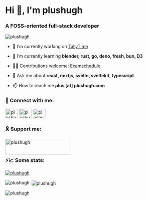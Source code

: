 <h1 align="left">Hi 👋, I'm plushugh</h1>
<h3 align="left">A FOSS-oriented full-stack developer</h3>

<p align="left"> <img src="https://komarev.com/ghpvc/?username=plushugh&label=Profile%20views&color=0e75b6&style=flat-square" alt="plushugh" /> </p>

- 🔭 I’m currently working on [TallyTime](https://github.com/radioclub/tallytime)

- 🌱 I’m currently learning **blender, rust, go, deno, fresh, bun, D3**

- 🧑‍💻 Contributions welcome: [Examschedule](https://github.com/plushugh/examschedule)

- 💬 Ask me about **react, nextjs, svelte, sveltekit, typescript**

- 📫 How to reach me **plus [at] plushugh.com**

<h3 align="left">🔗 Connect with me:</h3>
<p align="left">
<a href="https://dev.to/plushugh" target="blank"><img align="center" src="https://raw.githubusercontent.com/rahuldkjain/github-profile-readme-generator/master/src/images/icons/Social/devto.svg" alt="plushugh" height="30" width="40" /></a>
<a href="https://twitter.com/plushugh" target="blank"><img align="center" src="https://raw.githubusercontent.com/rahuldkjain/github-profile-readme-generator/master/src/images/icons/Social/twitter.svg" alt="plushugh" height="30" width="40" /></a>
<a href="https://www.leetcode.com/plushugh" target="blank"><img align="center" src="https://raw.githubusercontent.com/rahuldkjain/github-profile-readme-generator/master/src/images/icons/Social/leet-code.svg" alt="plushugh" height="30" width="40" /></a>
</p>
<!--
<h3 align="left">🛠️ Languages and Tools I use (incomplete):</h3>
<p align="left"> <img src="https://unpkg.com/simple-icons@9.4.0/icons/1password.svg" alt="1password icon" width="40" height="40" />
<img src="https://unpkg.com/simple-icons@9.4.0/icons/amazonaws.svg" alt="amazonaws icon" width="40" height="40" />
<img src="https://unpkg.com/simple-icons@9.4.0/icons/archlinux.svg" alt="archlinux icon" width="40" height="40" />
<img src="https://unpkg.com/simple-icons@9.4.0/icons/arduino.svg" alt="arduino icon" width="40" height="40" />
<img src="https://unpkg.com/simple-icons@9.4.0/icons/autoprefixer.svg" alt="autoprefixer icon" width="40" height="40" />
<img src="https://unpkg.com/simple-icons@9.4.0/icons/babel.svg" alt="babel icon" width="40" height="40" />
<img src="https://unpkg.com/simple-icons@9.4.0/icons/blender.svg" alt="blender icon" width="40" height="40" />
<img src="https://unpkg.com/simple-icons@9.4.0/icons/bulma.svg" alt="bulma icon" width="40" height="40" />
<img src="https://unpkg.com/simple-icons@9.4.0/icons/bun.svg" alt="bun icon" width="40" height="40" />
<img src="https://unpkg.com/simple-icons@9.4.0/icons/c.svg" alt="c icon" width="40" height="40" />
<img src="https://unpkg.com/simple-icons@9.4.0/icons/chakraui.svg" alt="chakraui icon" width="40" height="40" />
<img src="https://unpkg.com/simple-icons@9.4.0/icons/chartdotjs.svg" alt="chartdotjs icon" width="40" height="40" />
<img src="https://unpkg.com/simple-icons@9.4.0/icons/circleci.svg" alt="circleci icon" width="40" height="40" />
<img src="https://unpkg.com/simple-icons@9.4.0/icons/cmake.svg" alt="cmake icon" width="40" height="40" />
<img src="https://unpkg.com/simple-icons@9.4.0/icons/containerd.svg" alt="containerd icon" width="40" height="40" />
<img src="https://unpkg.com/simple-icons@9.4.0/icons/cplusplus.svg" alt="cplusplus icon" width="40" height="40" />
<img src="https://unpkg.com/simple-icons@9.4.0/icons/crunchyroll.svg" alt="crunchyroll icon" width="40" height="40" />
<img src="https://unpkg.com/simple-icons@9.4.0/icons/d3dotjs.svg" alt="d3dotjs icon" width="40" height="40" />
<img src="https://unpkg.com/simple-icons@9.4.0/icons/daisyui.svg" alt="daisyui icon" width="40" height="40" />
<img src="https://unpkg.com/simple-icons@9.4.0/icons/dart.svg" alt="dart icon" width="40" height="40" />
<img src="https://unpkg.com/simple-icons@9.4.0/icons/debian.svg" alt="debian icon" width="40" height="40" />
<img src="https://unpkg.com/simple-icons@9.4.0/icons/deno.svg" alt="deno icon" width="40" height="40" />
<img src="https://unpkg.com/simple-icons@9.4.0/icons/dependabot.svg" alt="dependabot icon" width="40" height="40" />
<img src="https://unpkg.com/simple-icons@9.4.0/icons/digitalocean.svg" alt="digitalocean icon" width="40" height="40" />
<img src="https://unpkg.com/simple-icons@9.4.0/icons/docker.svg" alt="docker icon" width="40" height="40" />
<img src="https://unpkg.com/simple-icons@9.4.0/icons/dotenv.svg" alt="dotenv icon" width="40" height="40" />
<img src="https://unpkg.com/simple-icons@9.4.0/icons/eagle.svg" alt="eagle icon" width="40" height="40" />
<img src="https://unpkg.com/simple-icons@9.4.0/icons/editorconfig.svg" alt="editorconfig icon" width="40" height="40" />
<img src="https://unpkg.com/simple-icons@9.4.0/icons/electron.svg" alt="electron icon" width="40" height="40" />
<img src="https://unpkg.com/simple-icons@9.4.0/icons/eslint.svg" alt="eslint icon" width="40" height="40" />
<img src="https://unpkg.com/simple-icons@9.4.0/icons/esbuild.svg" alt="esbuild icon" width="40" height="40" />
<img src="https://unpkg.com/simple-icons@9.4.0/icons/express.svg" alt="express icon" width="40" height="40" />
<img src="https://unpkg.com/simple-icons@9.4.0/icons/fedora.svg" alt="fedora icon" width="40" height="40" />
<img src="https://unpkg.com/simple-icons@9.4.0/icons/ffmpeg.svg" alt="ffmpeg icon" width="40" height="40" />
<img src="https://unpkg.com/simple-icons@9.4.0/icons/figma.svg" alt="figma icon" width="40" height="40" />
<img src="https://unpkg.com/simple-icons@9.4.0/icons/fig.svg" alt="fig icon" width="40" height="40" />
<img src="https://unpkg.com/simple-icons@9.4.0/icons/flask.svg" alt="flask icon" width="40" height="40" />
<img src="https://unpkg.com/simple-icons@9.4.0/icons/flutter.svg" alt="flutter icon" width="40" height="40" />
<img src="https://unpkg.com/simple-icons@9.4.0/icons/gatsby.svg" alt="gatsby icon" width="40" height="40" />
<img src="https://unpkg.com/simple-icons@9.4.0/icons/git.svg" alt="git icon" width="40" height="40" />
<img src="https://unpkg.com/simple-icons@9.4.0/icons/github.svg" alt="github icon" width="40" height="40" />
<img src="https://unpkg.com/simple-icons@9.4.0/icons/gitlab.svg" alt="gitlab icon" width="40" height="40" />
<img src="https://unpkg.com/simple-icons@9.4.0/icons/go.svg" alt="go icon" width="40" height="40" />
<img src="https://unpkg.com/simple-icons@9.4.0/icons/grafana.svg" alt="grafana icon" width="40" height="40" />
<img src="https://unpkg.com/simple-icons@9.4.0/icons/graphql.svg" alt="graphql icon" width="40" height="40" />
<img src="https://unpkg.com/simple-icons@9.4.0/icons/heroku.svg" alt="heroku icon" width="40" height="40" />
<img src="https://unpkg.com/simple-icons@9.4.0/icons/homebrew.svg" alt="homebrew icon" width="40" height="40" />
<img src="https://unpkg.com/simple-icons@9.4.0/icons/hugo.svg" alt="hugo icon" width="40" height="40" />
<img src="https://unpkg.com/simple-icons@9.4.0/icons/iterm2.svg" alt="iterm2 icon" width="40" height="40" />
<img src="https://unpkg.com/simple-icons@9.4.0/icons/javascript.svg" alt="javascript icon" width="40" height="40" />
<img src="https://unpkg.com/simple-icons@9.4.0/icons/jamstack.svg" alt="jamstack icon" width="40" height="40" />
<img src="https://unpkg.com/simple-icons@9.4.0/icons/jekyll.svg" alt="jekyll icon" width="40" height="40" />
<img src="https://unpkg.com/simple-icons@9.4.0/icons/json.svg" alt="json icon" width="40" height="40" />
<img src="https://unpkg.com/simple-icons@9.4.0/icons/jsdelivr.svg" alt="jsdelivr icon" width="40" height="40" />
<img src="https://unpkg.com/simple-icons@9.4.0/icons/jss.svg" alt="jss icon" width="40" height="40" />
<img src="https://unpkg.com/simple-icons@9.4.0/icons/kicad.svg" alt="kicad icon" width="40" height="40" />
<img src="https://unpkg.com/simple-icons@9.4.0/icons/lighthouse.svg" alt="lighthouse icon" width="40" height="40" />
<img src="https://unpkg.com/simple-icons@9.4.0/icons/linux.svg" alt="linux icon" width="40" height="40" />
<img src="https://unpkg.com/simple-icons@9.4.0/icons/llvm.svg" alt="llvm icon" width="40" height="40" />
<img src="https://unpkg.com/simple-icons@9.4.0/icons/lua.svg" alt="lua icon" width="40" height="40" />
<img src="https://unpkg.com/simple-icons@9.4.0/icons/macos.svg" alt="macos icon" width="40" height="40" />
<img src="https://unpkg.com/simple-icons@9.4.0/icons/markdown.svg" alt="markdown icon" width="40" height="40" />
<img src="https://unpkg.com/simple-icons@9.4.0/icons/mdx.svg" alt="mdx icon" width="40" height="40" />
<img src="https://unpkg.com/simple-icons@9.4.0/icons/micropython.svg" alt="micropython icon" width="40" height="40" />
<img src="https://unpkg.com/simple-icons@9.4.0/icons/mongodb.svg" alt="mongodb icon" width="40" height="40" />
<img src="https://unpkg.com/simple-icons@9.4.0/icons/mongoose.svg" alt="mongoose icon" width="40" height="40" />
<img src="https://unpkg.com/simple-icons@9.4.0/icons/monkeytype.svg" alt="monkeytype icon" width="40" height="40" />
<img src="https://unpkg.com/simple-icons@9.4.0/icons/nextdotjs.svg" alt="nextdotjs icon" width="40" height="40" />
<img src="https://unpkg.com/simple-icons@9.4.0/icons/nginx.svg" alt="nginx icon" width="40" height="40" />
<img src="https://unpkg.com/simple-icons@9.4.0/icons/nodedotjs.svg" alt="nodedotjs icon" width="40" height="40" />
<img src="https://unpkg.com/simple-icons@9.4.0/icons/notion.svg" alt="notion icon" width="40" height="40" />
<img src="https://unpkg.com/simple-icons@9.4.0/icons/npm.svg" alt="npm icon" width="40" height="40" />
<img src="https://unpkg.com/simple-icons@9.4.0/icons/obsidian.svg" alt="obsidian icon" width="40" height="40" />
<img src="https://unpkg.com/simple-icons@9.4.0/icons/observable.svg" alt="observable icon" width="40" height="40" />
<img src="https://unpkg.com/simple-icons@9.4.0/icons/passport.svg" alt="passport icon" width="40" height="40" />
<img src="https://unpkg.com/simple-icons@9.4.0/icons/payloadcms.svg" alt="payloadcms icon" width="40" height="40" />
<img src="https://unpkg.com/simple-icons@9.4.0/icons/penpot.svg" alt="penpot icon" width="40" height="40" />
<img src="https://unpkg.com/simple-icons@9.4.0/icons/pihole.svg" alt="pihole icon" width="40" height="40" />
<img src="https://unpkg.com/simple-icons@9.4.0/icons/planetscale.svg" alt="planetscale icon" width="40" height="40" />
<img src="https://unpkg.com/simple-icons@9.4.0/icons/playwright.svg" alt="playwright icon" width="40" height="40" />
<img src="https://unpkg.com/simple-icons@9.4.0/icons/pnpm.svg" alt="pnpm icon" width="40" height="40" />
<img src="https://unpkg.com/simple-icons@9.4.0/icons/pocketbase.svg" alt="pocketbase icon" width="40" height="40" />
<img src="https://unpkg.com/simple-icons@9.4.0/icons/postgresql.svg" alt="postgresql icon" width="40" height="40" />
<img src="https://unpkg.com/simple-icons@9.4.0/icons/postcss.svg" alt="postcss icon" width="40" height="40" />
<img src="https://unpkg.com/simple-icons@9.4.0/icons/preact.svg" alt="preact icon" width="40" height="40" />
<img src="https://unpkg.com/simple-icons@9.4.0/icons/prettier.svg" alt="prettier icon" width="40" height="40" />
<img src="https://unpkg.com/simple-icons@9.4.0/icons/prisma.svg" alt="prisma icon" width="40" height="40" />
<img src="https://unpkg.com/simple-icons@9.4.0/icons/prometheus.svg" alt="prometheus icon" width="40" height="40" />
<img src="https://unpkg.com/simple-icons@9.4.0/icons/proxmox.svg" alt="proxmox icon" width="40" height="40" />
<img src="https://unpkg.com/simple-icons@9.4.0/icons/pwa.svg" alt="pwa icon" width="40" height="40" />
<img src="https://unpkg.com/simple-icons@9.4.0/icons/python.svg" alt="python icon" width="40" height="40" />
<img src="https://unpkg.com/simple-icons@9.4.0/icons/qemu.svg" alt="qemu icon" width="40" height="40" />
<img src="https://unpkg.com/simple-icons@9.4.0/icons/qmk.svg" alt="qmk icon" width="40" height="40" />
<img src="https://unpkg.com/simple-icons@9.4.0/icons/railway.svg" alt="railway icon" width="40" height="40" />
<img src="https://unpkg.com/simple-icons@9.4.0/icons/raspberrypi.svg" alt="raspberrypi icon" width="40" height="40" />
<img src="https://unpkg.com/simple-icons@9.4.0/icons/react.svg" alt="react icon" width="40" height="40" />
<img src="https://unpkg.com/simple-icons@9.4.0/icons/reacthookform.svg" alt="reacthookform icon" width="40" height="40" />
<img src="https://unpkg.com/simple-icons@9.4.0/icons/reactrouter.svg" alt="reactrouter icon" width="40" height="40" />
<img src="https://unpkg.com/simple-icons@9.4.0/icons/reactquery.svg" alt="reactquery icon" width="40" height="40" />
<img src="https://unpkg.com/simple-icons@9.4.0/icons/remix.svg" alt="remix icon" width="40" height="40" />
<img src="https://unpkg.com/simple-icons@9.4.0/icons/rust.svg" alt="rust icon" width="40" height="40" />
<img src="https://unpkg.com/simple-icons@9.4.0/icons/sass.svg" alt="sass icon" width="40" height="40" />
<img src="https://unpkg.com/simple-icons@9.4.0/icons/semver.svg" alt="semver icon" width="40" height="40" />
<img src="https://unpkg.com/simple-icons@9.4.0/icons/sentry.svg" alt="sentry icon" width="40" height="40" />
<img src="https://unpkg.com/simple-icons@9.4.0/icons/serverless.svg" alt="serverless icon" width="40" height="40" />
<img src="https://unpkg.com/simple-icons@9.4.0/icons/setapp.svg" alt="setapp icon" width="40" height="40" />
<img src="https://unpkg.com/simple-icons@9.4.0/icons/shikimori.svg" alt="shikimori icon" width="40" height="40" />
<img src="https://unpkg.com/simple-icons@9.4.0/icons/simpleicons.svg" alt="simpleicons icon" width="40" height="40" />
<img src="https://unpkg.com/simple-icons@9.4.0/icons/skypack.svg" alt="skypack icon" width="40" height="40" />
<img src="https://unpkg.com/simple-icons@9.4.0/icons/snowpack.svg" alt="snowpack icon" width="40" height="40" />
<img src="https://unpkg.com/simple-icons@9.4.0/icons/snyk.svg" alt="snyk icon" width="40" height="40" />
<img src="https://unpkg.com/simple-icons@9.4.0/icons/sqlite.svg" alt="sqlite icon" width="40" height="40" />
<img src="https://unpkg.com/simple-icons@9.4.0/icons/starship.svg" alt="starship icon" width="40" height="40" />
<img src="https://unpkg.com/simple-icons@9.4.0/icons/stylelint.svg" alt="stylelint icon" width="40" height="40" />
<img src="https://unpkg.com/simple-icons@9.4.0/icons/supabase.svg" alt="supabase icon" width="40" height="40" />
<img src="https://unpkg.com/simple-icons@9.4.0/icons/svelte.svg" alt="svelte icon" width="40" height="40" />
<img src="https://unpkg.com/simple-icons@9.4.0/icons/swc.svg" alt="swc icon" width="40" height="40" />
<img src="https://unpkg.com/simple-icons@9.4.0/icons/tailwindcss.svg" alt="tailwindcss icon" width="40" height="40" />
<img src="https://unpkg.com/simple-icons@9.4.0/icons/tmux.svg" alt="tmux icon" width="40" height="40" />
<img src="https://unpkg.com/simple-icons@9.4.0/icons/travisci.svg" alt="travisci icon" width="40" height="40" />
<img src="https://unpkg.com/simple-icons@9.4.0/icons/trpc.svg" alt="trpc icon" width="40" height="40" />
<img src="https://unpkg.com/simple-icons@9.4.0/icons/typescript.svg" alt="typescript icon" width="40" height="40" />
<img src="https://unpkg.com/simple-icons@9.4.0/icons/ubuntu.svg" alt="ubuntu icon" width="40" height="40" />
<img src="https://unpkg.com/simple-icons@9.4.0/icons/unsplash.svg" alt="unsplash icon" width="40" height="40" />
<img src="https://unpkg.com/simple-icons@9.4.0/icons/valorant.svg" alt="valorant icon" width="40" height="40" />
<img src="https://unpkg.com/simple-icons@9.4.0/icons/vercel.svg" alt="vercel icon" width="40" height="40" />
<img src="https://unpkg.com/simple-icons@9.4.0/icons/vim.svg" alt="vim icon" width="40" height="40" />
<img src="https://unpkg.com/simple-icons@9.4.0/icons/virtualbox.svg" alt="virtualbox icon" width="40" height="40" />
<img src="https://unpkg.com/simple-icons@9.4.0/icons/visualstudiocode.svg" alt="visualstudiocode icon" width="40" height="40" />
<img src="https://unpkg.com/simple-icons@9.4.0/icons/vite.svg" alt="vite icon" width="40" height="40" />
<img src="https://unpkg.com/simple-icons@9.4.0/icons/wayland.svg" alt="wayland icon" width="40" height="40" />
<img src="https://unpkg.com/simple-icons@9.4.0/icons/webassembly.svg" alt="webassembly icon" width="40" height="40" />
<img src="https://unpkg.com/simple-icons@9.4.0/icons/webauthn.svg" alt="webauthn icon" width="40" height="40" />
<img src="https://unpkg.com/simple-icons@9.4.0/icons/webpack.svg" alt="webpack icon" width="40" height="40" />
<img src="https://unpkg.com/simple-icons@9.4.0/icons/webstorm.svg" alt="webstorm icon" width="40" height="40" />
<img src="https://unpkg.com/simple-icons@9.4.0/icons/wikidotjs.svg" alt="wikidotjs icon" width="40" height="40" />
<img src="https://unpkg.com/simple-icons@9.4.0/icons/wireguard.svg" alt="wireguard icon" width="40" height="40" />
<img src="https://unpkg.com/simple-icons@9.4.0/icons/wireshark.svg" alt="wireshark icon" width="40" height="40" />
<img src="https://unpkg.com/simple-icons@9.4.0/icons/wolfram.svg" alt="wolfram icon" width="40" height="40" />
<img src="https://unpkg.com/simple-icons@9.4.0/icons/yaml.svg" alt="yaml icon" width="40" height="40" />
<img src="https://unpkg.com/simple-icons@9.4.0/icons/yarn.svg" alt="yarn icon" width="40" height="40" />
<img src="https://unpkg.com/simple-icons@9.4.0/icons/zig.svg" alt="zig icon" width="40" height="40" /> </p>
-->
<h3 align="left">🎗️ Support me:</h3>
<p><a href="https://www.buymeacoffee.com/plushugh"> <img align="left" src="https://cdn.buymeacoffee.com/buttons/v2/default-yellow.png" height="50" width="210" alt="plushugh" /></a></p><br><br>

<h3 align="left">⚡📈 Some stats:</h3>

<p align="left"> <a href="https://github.com/ryo-ma/github-profile-trophy"><img src="https://github-profile-trophy.vercel.app/?username=plushugh&no-frame=true" alt="plushugh" /></a> </p>

<p><img align="left" src="https://github-readme-stats.vercel.app/api/top-langs?username=plushugh&show_icons=true&locale=en&layout=compact" alt="plushugh" /></p>

<p>&nbsp;<img align="center" src="https://github-readme-stats.vercel.app/api?username=plushugh&show_icons=true&locale=en" alt="plushugh" /></p>

<p><img align="center" src="https://github-readme-streak-stats.herokuapp.com/?user=plushugh&theme=default" alt="plushugh" /></p>

